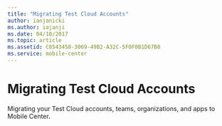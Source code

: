 ```yaml
---
title: "Migrating Test Cloud Accounts"
author: ianjanicki
ms.author: iajanji
ms.date: 04/10/2017
ms.topic: article
ms.assetid: C8543458-3069-49B2-A32C-5F0F0B1D67B8
ms.service: mobile-center
---
```


# Migrating Test Cloud Accounts

Migrating your Test Cloud accounts, teams, organizations, and apps to Mobile Center.
